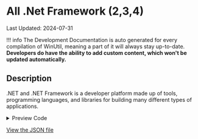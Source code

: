 ﻿# All .Net Framework (2,3,4)

Last Updated: 2024-07-31


!!! info
     The Development Documentation is auto generated for every compilation of WinUtil, meaning a part of it will always stay up-to-date. **Developers do have the ability to add custom content, which won't be updated automatically.**


## Description

.NET and .NET Framework is a developer platform made up of tools, programming languages, and libraries for building many different types of applications.

<!-- BEGIN CUSTOM CONTENT -->

<!-- END CUSTOM CONTENT -->

<details>
<summary>Preview Code</summary>

```json
{
    "Content":  "All .Net Framework (2,3,4)",
    "Description":  ".NET and .NET Framework is a developer platform made up of tools, programming languages, and libraries for building many different types of applications.",
    "category":  "Features",
    "panel":  "1",
    "Order":  "a010_",
    "feature":  [
                    "NetFx4-AdvSrvs",
                    "NetFx3"
                ],
    "InvokeScript":  [

                     ]
}
```
</details>

<!-- BEGIN SECOND CUSTOM CONTENT -->

<!-- END SECOND CUSTOM CONTENT -->

[View the JSON file](https://github.com/ChrisTitusTech/winutil/tree/main/config/feature.json)

